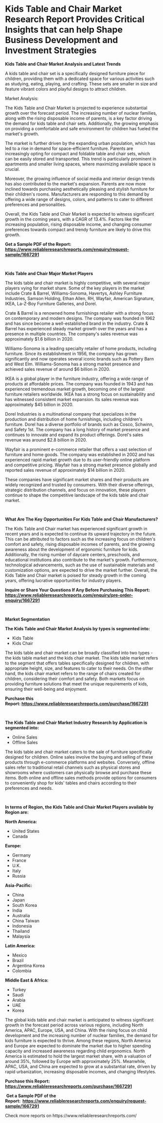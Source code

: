 <p><h1>Kids Table and Chair Market Research Report Provides Critical Insights that can help Shape Business Development and Investment Strategies</h1></p><p><strong>Kids Table and Chair Market Analysis and Latest Trends</strong></p>
<p><p>A kids table and chair set is a specifically designed furniture piece for children, providing them with a dedicated space for various activities such as studying, eating, playing, and crafting. These sets are smaller in size and feature vibrant colors and playful designs to attract children.</p><p>Market Analysis:</p><p>The Kids Table and Chair Market is projected to experience substantial growth over the forecast period. The increasing number of nuclear families, along with the rising disposable income of parents, is a key factor driving the demand for kids table and chair sets. Additionally, the growing emphasis on providing a comfortable and safe environment for children has fueled the market's growth.</p><p>The market is further driven by the expanding urban population, which has led to a rise in demand for space-efficient furniture. Parents are increasingly opting for compact and foldable table and chair sets, which can be easily stored and transported. This trend is particularly prominent in apartments and smaller living spaces, where maximizing available space is crucial.</p><p>Moreover, the growing influence of social media and interior design trends has also contributed to the market's expansion. Parents are now more inclined towards purchasing aesthetically pleasing and stylish furniture for their children's rooms. Manufacturers are responding to this demand by offering a wide range of designs, colors, and patterns to cater to different preferences and personalities.</p><p>Overall, the Kids Table and Chair Market is expected to witness significant growth in the coming years, with a CAGR of 13.4%. Factors like the increasing population, rising disposable income, and changing consumer preferences towards compact and trendy furniture are likely to drive this growth.</p></p>
<p><strong>Get a Sample PDF of the Report:&nbsp; <a href="https://www.reliableresearchreports.com/enquiry/request-sample/1667291">https://www.reliableresearchreports.com/enquiry/request-sample/1667291</a></strong></p>
<p>&nbsp;</p>
<p><strong>Kids Table and Chair Major Market Players</strong></p>
<p><p>The kids table and chair market is highly competitive, with several major players vying for market share. Some of the key players in the market include Crate & Barrel, Williams-Sonoma, Havertys, Ashley Furniture Industries, Samson Holding, Ethan Allen, RH, Wayfair, American Signature, IKEA, La-Z-Boy Furniture Galleries, and Dorel.</p><p>Crate & Barrel is a renowned home furnishings retailer with a strong focus on contemporary and modern designs. The company was founded in 1962 and has since become a well-established brand in the industry. Crate & Barrel has experienced steady market growth over the years and has a presence in multiple countries. The company's sales revenue was approximately $1.6 billion in 2020.</p><p>Williams-Sonoma is a leading specialty retailer of home products, including furniture. Since its establishment in 1956, the company has grown significantly and now operates several iconic brands such as Pottery Barn and West Elm. Williams-Sonoma has a strong market presence and achieved sales revenue of around $6 billion in 2020.</p><p>IKEA is a global player in the furniture industry, offering a wide range of products at affordable prices. The company was founded in 1943 and has experienced tremendous market growth, becoming one of the largest furniture retailers worldwide. IKEA has a strong focus on sustainability and has witnessed consistent market expansion. Its sales revenue was approximately $45 billion in 2020.</p><p>Dorel Industries is a multinational company that specializes in the production and distribution of home furnishings, including children's furniture. Dorel has a diverse portfolio of brands such as Cosco, Schwinn, and Safety 1st. The company has a long history of market presence and continues to innovate and expand its product offerings. Dorel's sales revenue was around $2.8 billion in 2020.</p><p>Wayfair is a prominent e-commerce retailer that offers a vast selection of furniture and home goods. The company was established in 2002 and has experienced rapid market growth due to its user-friendly online platform and competitive pricing. Wayfair has a strong market presence globally and reported sales revenue of approximately $14 billion in 2020.</p><p>These companies have significant market shares and their products are widely recognized and trusted by consumers. With their diverse offerings, strategic distribution channels, and focus on innovation, these players continue to shape the competitive landscape of the kids table and chair market.</p></p>
<p>&nbsp;</p>
<p><strong>What Are The Key Opportunities For Kids Table and Chair Manufacturers?</strong></p>
<p><p>The Kids Table and Chair market has experienced significant growth in recent years and is expected to continue its upward trajectory in the future. This can be attributed to factors such as the increasing focus on children's comfort and safety, rising disposable incomes of parents, and the growing awareness about the development of ergonomic furniture for kids. Additionally, the rising number of daycare centers, preschools, and educational institutions also contribute to the market's growth. Furthermore, technological advancements, such as the use of sustainable materials and customization options, are expected to drive the market further. Overall, the Kids Table and Chair market is poised for steady growth in the coming years, offering lucrative opportunities for industry players.</p></p>
<p><strong>Inquire or Share Your Questions If Any Before Purchasing This Report: <a href="https://www.reliableresearchreports.com/enquiry/pre-order-enquiry/1667291">https://www.reliableresearchreports.com/enquiry/pre-order-enquiry/1667291</a></strong></p>
<p>&nbsp;</p>
<p><strong>Market Segmentation</strong></p>
<p><strong>The Kids Table and Chair Market Analysis by types is segmented into:</strong></p>
<p><ul><li>Kids Table</li><li>Kids Chair</li></ul></p>
<p><p>The kids table and chair market can be broadly classified into two types - the kids table market and the kids chair market. The kids table market refers to the segment that offers tables specifically designed for children, with appropriate height, size, and features to cater to their needs. On the other hand, the kids chair market refers to the range of chairs created for children, considering their comfort and safety. Both markets focus on providing furniture solutions that meet the unique requirements of kids, ensuring their well-being and enjoyment.</p></p>
<p><strong>Purchase this Report:&nbsp;<a href="https://www.reliableresearchreports.com/purchase/1667291">https://www.reliableresearchreports.com/purchase/1667291</a></strong></p>
<p>&nbsp;</p>
<p><strong>The Kids Table and Chair Market Industry Research by Application is segmented into:</strong></p>
<p><ul><li>Online Sales</li><li>Offline Sales</li></ul></p>
<p><p>The kids table and chair market caters to the sale of furniture specifically designed for children. Online sales involve the buying and selling of these products through e-commerce platforms and websites. Conversely, offline sales refer to traditional retail channels such as physical stores and showrooms where customers can physically browse and purchase these items. Both online and offline sales methods provide options for consumers to conveniently shop for kids' tables and chairs according to their preferences and needs.</p></p>
<p>&nbsp;</p>
<p><strong>In terms of Region, the Kids Table and Chair Market Players available by Region are:</strong></p>
<p>
    <p> <strong> North America: </strong>
        <ul>
            <li>United States</li>
            <li>Canada</li>
        </ul>
        </p> 
    <p> <strong> Europe: </strong>
        <ul>
            <li>Germany</li>
            <li>France</li>
            <li>U.K.</li>
            <li>Italy</li>
            <li>Russia</li>
        </ul>
        </p> 
    <p> <strong> Asia-Pacific: </strong>
        <ul>
            <li>China</li>
            <li>Japan</li>
            <li>South Korea</li>
            <li>India</li>
            <li>Australia</li>
            <li>China Taiwan</li>
            <li>Indonesia</li>
            <li>Thailand</li>
            <li>Malaysia</li>
        </ul>
        </p> 
    <p> <strong> Latin America: </strong>
        <ul>
            <li>Mexico</li>
            <li>Brazil</li>
            <li>Argentina Korea</li>
            <li>Colombia</li>
        </ul>
        </p> 
    <p> <strong> Middle East & Africa: </strong>
        <ul>
            <li>Turkey</li>
            <li>Saudi</li>
            <li>Arabia</li>
            <li>UAE</li>
            <li>Korea</li>
        </ul>
    </p>
    </p>
<p><p>The global kids table and chair market is anticipated to witness significant growth in the forecast period across various regions, including North America, APAC, Europe, USA, and China. With the rising focus on child development and the increasing number of nuclear families, the demand for kids furniture is expected to thrive. Among these regions, North America and Europe are expected to dominate the market due to higher spending capacity and increased awareness regarding child ergonomics. North America is estimated to hold the largest market share, with a valuation of around 35%, followed by Europe with approximately 25%. Meanwhile, APAC, USA, and China are expected to grow at a substantial rate, driven by rapid urbanization, increasing disposable incomes, and changing lifestyles.</p></p>
<p><strong>Purchase this Report: <a href="https://www.reliableresearchreports.com/purchase/1667291">https://www.reliableresearchreports.com/purchase/1667291</a></strong></p>
<p>&nbsp;<strong>Get a Sample PDF of the Report:&nbsp;&nbsp;<a href="https://www.reliableresearchreports.com/enquiry/request-sample/1667291">https://www.reliableresearchreports.com/enquiry/request-sample/1667291</a></strong></p>
<p><strong></strong></p>
<p>Check more reports on https://www.reliableresearchreports.com/</p>